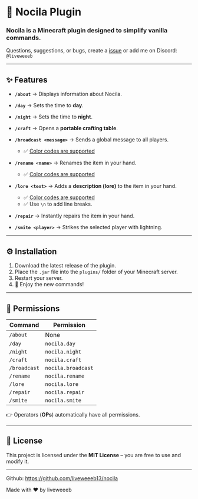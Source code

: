 # 🍫 Nocila Plugin
### **Nocila** is a Minecraft plugin designed to simplify vanilla commands.


Questions, suggestions, or bugs, create a [issue](https://github.com/liveweeeb13/nocila/issues) or add me on Discord: `@liveweeeb`

---

## ✨ Features
- **`/about`** → Displays information about Nocila.  
- **`/day`** → Sets the time to **day**.  
- **`/night`** → Sets the time to **night**.  
- **`/craft`** → Opens a **portable crafting table**.  
- **`/broadcast <message>`** → Sends a global message to all players.  
  - ✅ [Color codes are supported](https://www.reddit.com/r/Minecraft/comments/c0z2jn/color_guide_youre_welcome/)  

- **`/rename <name>`** → Renames the item in your hand.  
  - ✅ [Color codes are supported](https://www.reddit.com/r/Minecraft/comments/c0z2jn/color_guide_youre_welcome/)  

- **`/lore <text>`** → Adds a **description (lore)** to the item in your hand.  
  - ✅ [Color codes are supported](https://www.reddit.com/r/Minecraft/comments/c0z2jn/color_guide_youre_welcome/)  
  - ✅ Use `\n` to add line breaks.  

- **`/repair`** → Instantly repairs the item in your hand.  
- **`/smite <player>`** → Strikes the selected player with lightning.  

---

## ⚙️ Installation
1. Download the latest release of the plugin.  
2. Place the `.jar` file into the `plugins/` folder of your Minecraft server.  
3. Restart your server.  
4. 🎉 Enjoy the new commands!  

---

## 🔑 Permissions

| Command     | Permission           |
|-------------|----------------------|
| `/about`    | None                 |
| `/day`      | `nocila.day`         |
| `/night`    | `nocila.night`       |
| `/craft`    | `nocila.craft`       |
| `/broadcast`| `nocila.broadcast`   |
| `/rename`   | `nocila.rename`      |
| `/lore`     | `nocila.lore`        |
| `/repair`   | `nocila.repair`      |
| `/smite`    | `nocila.smite`       |

👉 Operators (**OPs**) automatically have all permissions.  


---

## 📜 License
This project is licensed under the **MIT License** – you are free to use and modify it.  

---

Github: https://github.com/liveweeeb13/nocila

Made with ❤️ by liveweeeb